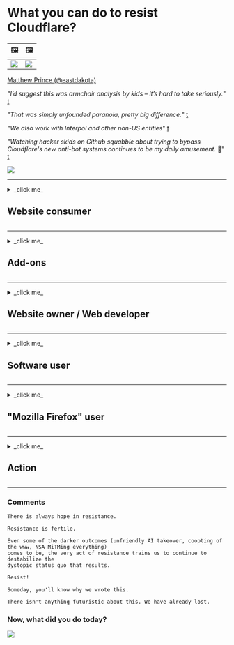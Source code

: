 # What you can do to resist Cloudflare?

| 🖼 | 🖼 |
| --- | --- |
| ![](image/matthew_prince.jpg) | ![](image/blockedbymatthewprince.jpg) |

[Matthew Prince (@eastdakota)](https://twitter.com/eastdakota)

"*I’d suggest this was armchair analysis by kids – it’s hard to take seriously.*" [t](https://www.theguardian.com/technology/2015/nov/19/cloudflare-accused-by-anonymous-helping-isis)

"*That was simply unfounded paranoia, pretty big difference.*"  [t](https://twitter.com/xxdesmus/status/992757936123359233)

"*We also work with Interpol and other non-US entities*" [t](https://twitter.com/eastdakota/status/1203028504184360960)

"*Watching hacker skids on Github squabble about trying to bypass Cloudflare's new anti-bot systems continues to be my daily amusement.* 🍿" [t](https://twitter.com/eastdakota/status/1273277839102656515)


![](image/whoismp.jpg)

---


<details>
<summary>_click me_

## Website consumer
</summary>


- If the website you like is using Cloudflare, tell them not to use Cloudflare.
  - Whining on social media such as Facebook, Reddit, Twitter or Mastodon makes _no_ difference. [Actions are louder than hashtags](https://twitter.com/phyzonloop/status/1274132092490862594).
  - Try to contact to the website owner _if_ you want to make yourself useful.

[Cloudflare said](https://github.com/Eloston/ungoogled-chromium/issues/783):
```
We recommend that you reach out to the administrators for the
specific services or sites that you run into issue with and share your experience.
```

If you don't [ask for it](PEOPLE.md), website owner *never* know this problem.

![](image/liberapay.jpg)

[Successful example](https://counterpartytalk.org/t/turn-off-cloudflare-on-counterparty-co-plz/164/5).<br>
You have a problem? [Raise your voice now](https://github.com/maraoz/maraoz.github.io/issues/1). Example below.

```
You are just helping corporate censorship and mass surveillance.
https://git.fuwafuwa.moe/you/stop_cloudflare/src/branch/master/README.md
```

```
Your web page is in the privacy-abusing private walled-garden of CloudFlare.
See https://git.fuwafuwa.moe/you/stop_cloudflare/
```

- Take some time to read website's privacy policy.
  - ...if the website is behind Cloudflare or website is using services connected to Cloudflare.

It must explain what the "_Cloudflare_" is, and ask for permission to share your(user) data with Cloudflare. Failure to do so will result in the breach of trust and the website in question should be avoided.

An _acceptable_ privacy policy example is [here](https://archive.is/bDlTz) (look at "Subprocessors" > "Entity Name")

```
I've read your privacy policy and I cannot find the word "Cloudflare".
I refuse to share data with you if you continue to feed my data to Cloudflare.
See https://git.fuwafuwa.moe/you/stop_cloudflare/
```

For example, [Liberland Jobs](https://archive.is/daKIr) [privacy policy](https://docsend.com/view/feiwyte) says:

![](image/cfwontobey.jpg)

... is not going to happen.
Cloudflare have their own "privacy policy", and there's no way to hear customer's privacy policy needs.
Cloudflare [loves doxxing people](https://www.reddit.com/r/GamerGhazi/comments/2s64fe/be_wary_reporting_to_cloudflare/).

Here's a good example for website's signup form.
AFAIK, zero website do this. Will you trust them?

```
By clicking “Sign up for XYZ”, you agree to our terms of service and privacy statement.
You also agree to share your data with Cloudflare and also agrees to cloudflare's privacy statement.
If Cloudflare leak your information or won't let you to connect to our servers, it's not our fault. [*]

[ Sign up for XYZ ] [ I disagree ]
```
[*] [People's voice](PEOPLE.md)


- Try not to use their service. Remember you are being watched by Cloudflare.
  - [I'm in your TLS, sniffin' your passworz](image/iminurtls.jpg)

- Search for other website. There are alternatives and opportunites on the internet!

- Convince your friends to use [Tor](https://www.torproject.org/download/tor/) on the daily basis.
  - Anonymity should be the standard of the open internet!
  - Do note that the Tor project [dislikes this stop_cloudflare project](HISTORY.md).

</details>

------

<details>
<summary>_click me_

## Add-ons
</summary>

- If your browser is `Firefox`, `Tor Browser`, or `Ungoogled Chromium` use one of these add-ons below.
  - If you want to add _other_ new add-on ask about it [here](issues) first.


| Name | Developer | Support | Can Block | Can Notify | support Chrome |
| -------- | -------- | -------- | -------- | -------- | -------- |
| [Bloku Cloudflaron MITM-Atakon](subfiles/about.bcma.md) | #Addon | [Link](README.md) | **Yes**     | **Yes**     |  **Yes** |
| [Ĉu ligoj estas vundeblaj al MITM-atako?](subfiles/about.ismm.md) | #Addon | [Link](README.md) | No     | **Yes**     |  **Yes** |
| [Ĉu ĉi tiuj ligoj blokos Tor-uzanton?](subfiles/about.isat.md) | #Addon | [Link](README.md) | No     | **Yes**     |  **Yes** |
| [Block Cloudflare MITM Attack](https://trac.torproject.org/projects/tor/attachment/ticket/24351/block_cloudflare_mitm_attack-1.0.14.1-an%2Bfx.xpi)<br>[**DELETED BY TOR PROJECT**](HISTORY.md) | nullius | [Link](tool/block_cloudflare_mitm_fx), [Link](README.md) | **Yes**     | **Yes**     |  No |
| [TPRB](http://34ahehcli3epmhbu2wbl6kw6zdfl74iyc4vg3ja4xwhhst332z3knkyd.onion/) | Sw | [Link](http://34ahehcli3epmhbu2wbl6kw6zdfl74iyc4vg3ja4xwhhst332z3knkyd.onion/) | **Yes**     | **Yes**     |  No |
| [Detect Cloudflare](https://addons.mozilla.org/en-US/firefox/addon/detect-cloudflare/) | Frank Otto | [Link](https://github.com/traktofon/cf-detect) | No     | **Yes**     |  No |
| [True Sight](https://addons.mozilla.org/en-US/firefox/addon/detect-cloudflare-plus/) | claustromaniac | [Link](https://github.com/claustromaniac/detect-cloudflare-plus) | No     | **Yes**     |  No |
| [Which Cloudflare datacenter am I visiting?](https://addons.mozilla.org/en-US/firefox/addon/cf-pop/) | 依云 | [Link](https://github.com/lilydjwg/cf-pop) | No     | **Yes**     |  No |


- "[Decentraleyes](https://addons.mozilla.org/en-US/firefox/addon/decentraleyes/)" can stop connection to "CDNJS (Cloudflare)".
  - It prevents a lot of requests from reaching networks, and serves local files to keep sites from breaking.
  - The developer replied: "[very concerning indeed](https://github.com/Synzvato/decentraleyes/issues/236#issuecomment-352049501)", "[widespread usage severely centralizes the web](https://github.com/Synzvato/decentraleyes/issues/251#issuecomment-366752049)"

- You can also [remove](https://kill-9.xyz/guides/distrust_cloudflare) CloudFlare from your Certificate Authority 

</details>

------

<details>
<summary>_click me_

## Website owner / Web developer
</summary>


![](image/word_cloudflarefree.jpg)

- Do not use Cloudflare solution, Period.
  - You can do better than that, *right*? Here's how to [remove Cloudflare subscriptions, plans, domains, or accounts](https://support.cloudflare.com/hc/en-us/articles/200167776-Removing-subscriptions-plans-domains-or-accounts).

| 🖼 | 🖼 |
| --- | --- |
| ![](image/htmlalertcloudflare.jpg) | ![](image/htmlalertcloudflare2.jpg) |

- Want more customers? You know what to do. Hint is "_above line_".
  - Hello, you wrote "[We take your privacy seriously](https://it.slashdot.org/story/19/02/19/0033255/stop-saying-we-take-your-privacy-and-security-seriously)" but I got "_Error 403 Forbidden Anonymous Proxy Not Allowed_". Why are you blocking Tor? Or VPN?

![](image/anonexist.jpg)

- Using Cloudflare will increase chances of an outage. Visitors can't access to your website if your server is down *or Cloudflare is down*. Did you really think [Cloudflare never go down](https://www.ibtimes.com/cloudflare-down-not-working-sites-producing-504-gateway-timeout-errors-2618008)? [Another](https://twitter.com/Jedduff/status/1097875615997399040) [sample](https://twitter.com/search?f=tweets&vertical=default&q=Cloudflare%20is%20having%20problems). [Need more](PEOPLE.md)?

![](image/cloudflareinternalerror.jpg)

- Using Cloudflare to proxy your "API service", "Client(software) [update server](https://forums.clamwin.com/viewtopic.php?t=4915)" or "RSS feed" will harm your customer. A customer called you and said "_I can't use your API anymore_", and you have no idea what is going on. Cloudflare can [silently block your customer](PEOPLE.md). [Do you think it is okay](https://twitter.com/Skyfusion89/status/1101596592426151937)?
  - There are many RSS reader client and RSS reader online service. Why are you publishing RSS feed if you're not allowing people to subscribe?

![](image/rssfeedovercf.jpg)

- Do you need HTTPS certificate? Use "[Let's Encrypt](https://letsencrypt.org/)" or just buy it from CA company.

- Do you need [DNS server](https://twitter.com/IngeniousAppsIA/status/1187730384492077057)? Can't set up your own server? Then how about [1984 FreeDNS](https://www.1984hosting.com/), [Hurricane Electric Free DNS](https://dns.he.net/), [Dyn.com](https://dyn.com/dns/) or [this (warning: Admin delete your account if you use TOR)](https://freedns.afraid.org/)?

- Looking for hosting service? "Free" only? Well, how about [Onion Service](http://vww6ybal4bd7szmgncyruucpgfkqahzddi37ktceo3ah7ngmcopnpyyd.onion/en/security/network-security/tor/onionservices-best-practices), [Free Web Hosting Area](https://freewha.com/), [Autistici/Inventati Web Site Hosting](https://www.autinv5q6en4gpf4.onion/services/website), [Github Pages](https://pages.github.com/), [Surge](https://surge.sh/) or [this](https://www.reddit.com/r/webdev/comments/5m8tr4/how_do_i_host_the_website_i_just_built/dc1qpk7/)?
  - [Cloudflare Alternatives](subfiles/cloudflare-alternatives.md)

- Are you using "_cloudflare-ipfs.com_"? Do you know [Cloudflare IPFS is bad](PEOPLE.md)?

- Install Web Application Firewall (such as OWASP) and Fail2Ban on _your_ server and configure it _properly_.
  - Blocking Tor is not a solution. Don't punish everyone just for small bad users.

- If you want to know more alternative solutions, take a look at [this blog's "Alternative solutions" section](http://www.unixsheikh.com/articles/stay-away-from-cloudflare.html).

- Redirect or block "_Cloudflare Warp_" users from accessing your website. And provide a reason if you can.

> IP list is from "[Cloudflare’s current IP ranges](cloudflare_inc/)".

> Method A: Just block them

```
server {
...
deny 173.245.48.0/20;
deny 103.21.244.0/22;
deny 103.22.200.0/22;
deny 103.31.4.0/22;
deny 141.101.64.0/18;
deny 108.162.192.0/18;
deny 190.93.240.0/20;
deny 188.114.96.0/20;
deny 197.234.240.0/22;
deny 198.41.128.0/17;
deny 162.158.0.0/15;
deny 104.16.0.0/12;
deny 172.64.0.0/13;
deny 131.0.72.0/22;
deny 2400:cb00::/32;
deny 2606:4700::/32;
deny 2803:f800::/32;
deny 2405:b500::/32;
deny 2405:8100::/32;
deny 2a06:98c0::/29;
deny 2c0f:f248::/32;
...
}
```

> Method B: Redirect to warning page

```
http {
...
geo $iscf {
default 0;
173.245.48.0/20 1;
103.21.244.0/22 1;
103.22.200.0/22 1;
103.31.4.0/22 1;
141.101.64.0/18 1;
108.162.192.0/18 1;
190.93.240.0/20 1;
188.114.96.0/20 1;
197.234.240.0/22 1;
198.41.128.0/17 1;
162.158.0.0/15 1;
104.16.0.0/12 1;
172.64.0.0/13 1;
131.0.72.0/22 1;
2400:cb00::/32 1;
2606:4700::/32 1;
2803:f800::/32 1;
2405:b500::/32 1;
2405:8100::/32 1;
2a06:98c0::/29 1;
2c0f:f248::/32 1;
}
...
}

server {
...
if ($iscf) {rewrite ^ https://example.com/cfwsorry.php;}
...
}

<?php
header('HTTP/1.1 406 Not Acceptable');
echo <<<CLOUDFLARED
Thank you for visiting ourwebsite.com!<br />
We are sorry, but we can't serve you because your connection is being intercepted by Cloudflare.<br />
Please read https://git.fuwafuwa.moe/you/stop_cloudflare for more information.<br />
CLOUDFLARED;
die();
```

- Set up [Tor Onion Service](https://www.torproject.org/docs/onion-services.html.en) or I2P insite _if_ you believe in freedom and welcome anonymous users.
  - Tor developers will thank you.
  - Tor users will endorse your service! Pro-privacy!

- Ask for advice from other [Clearnet/Tor dual website operators](https://trac.torproject.org/projects/tor/wiki/org/projects/WeSupportTor) and make anonymous friends! :)

</details>

------

<details>
<summary>_click me_

## Software user
</summary>


- Discord is using CloudFlare. Alternatives? We recommend [**Briar** (Android)](https://f-droid.org/en/packages/org.briarproject.briar.android/), [Ricochet (PC)](https://ricochet.im/), or [Tox over Tor Socks (Android/PC)](https://tox.chat/download.html).
  - Briar includes Tor daemon so you don't have to install Orbot.
  - Qwtch developers, Open Privacy (Canada), deleted stop_cloudflare project from their git service without notice.

- If you use Debian GNU/Linux, or any derivative, subscribe to [bug #831835](https://bugs.debian.org/cgi-bin/bugreport.cgi?bug=831835). And if you can, help verify the patch, and help the maintainer come to the right conclusion on whether it should be accepted.

- Always recommend these browsers.

| Name | Developer | Support | Comment |
| -------- | -------- | -------- | -------- |
| [Ungoogled-Chromium](https://ungoogled-software.github.io/ungoogled-chromium-binaries/) | Eloston | [Link](https://github.com/Eloston/ungoogled-chromium) | PC (Win, Mac, Linux)  _Not Tor_ |
| [Bromite](https://www.bromite.org/fdroid) | Bromite | [Link](https://github.com/bromite/bromite/issues) | Android  _Not Tor_ |
| [Tor Browser](https://www.torproject.org/download/) | Tor Project | [Link](https://support.torproject.org/) | PC (Win, Mac, Linux)  _Tor_|
| [Tor Browser Android](https://www.torproject.org/download/) | Tor Project | [Link](https://support.torproject.org/) | Android  _Tor_|
| [Onion Browser](https://itunes.apple.com/us/app/onion-browser/id519296448?mt=8) | Mike Tigas | [Link](https://github.com/OnionBrowser/OnionBrowser/issues) | Apple iOS  _Tor_|
| [GNU/Icecat](https://www.gnu.org/software/gnuzilla/) | GNU | [Link](https://www.gnu.org/software/gnuzilla/) | PC (Linux) |
| [IceCatMobile](https://f-droid.org/en/packages/org.gnu.icecat/) | GNU | [Link](https://lists.gnu.org/mailman/listinfo/bug-gnuzilla) | Android |
| [Iridium Browser](https://iridiumbrowser.de/about/) | Iridium | [Link](https://github.com/iridium-browser/iridium-browser/) | PC (Win, Mac, Linux, OpenBSD) |


Other software's privacy is imperfect. This doesn't mean Tor browser is "_perfect_".
There is no 100% secure nor 100% private on the internet and technology.

- Don't want to use "Tor"? You can use _any browser_ with [Tor daemon](https://packages.debian.org/search?searchon=names&keywords=tor).
  - Note that the Tor project [don't like this](https://support.torproject.org/tbb/tbb-9/). Use `Tor Browser` if you are able to do so.
- [How to use Chromium with Tor](subfiles/chromium_tor.md)


Let's talk about _other software's privacy_...

- **If you really need to use Firefox, pick "[Firefox ESR](https://www.mozilla.org/en-US/firefox/organizations/)"**. ESR is developed for company and organizations, thus _some_ spyware code is disabled by default. Portable version is [here](https://portableapps.com/apps/internet/firefox-portable-esr). But we tell you, Firefox is [horrible for privacy](https://www.reddit.com/r/privacytoolsIO/comments/81om92/what_are_the_differences_between_privacytoolsio/dv4orve/) in many ways.
  - [Firefox - Spyware Watchdog](https://spyware.neocities.org/articles/firefox.html)
  - [Firefox rejects free speech, bans free speech](https://web.archive.org/web/20200423010026/https://reclaimthenet.org/firefox-rejects-free-speech-bans-free-speech-commenting-plugin-dissenter-from-its-extensions-gallery/)
  - ["100+ downvotes. It seems like asking a software company to stick to... software is just too much these days."](https://old.reddit.com/r/firefox/comments/gutdiw/weve_got_work_to_do_the_mozilla_blog/fslbbb6/)
  - [Uh, why is Firefox showing me sponsored links in my URL bar?](https://www.reddit.com/r/firefox/comments/jybx2w/uh_why_is_firefox_showing_me_sponsored_links_in/)

- Remember, Mozilla is [using Cloudflare service](https://www.robtex.com/dns-lookup/www.mozilla.org). They're also using [Cloudflare's DNS service](https://www.theregister.co.uk/2018/03/21/mozilla_testing_dns_encryption/) on their product D'oh!

- Mozilla officially [rejected this ticket](https://bugzilla.mozilla.org/show_bug.cgi?id=1426618) and they [have](https://www.reddit.com/r/linux/comments/9hh3gc/to_unsuspecting_admins_firefox_continues_to_send/) / [too](https://mashable.com/2017/12/16/mr-robot-looking-glass-mozilla-firefox-backlash/) / [many](https://ungleich.ch/en-us/cms/blog/2018/08/04/mozillas-new-dns-resolution-is-dangerous/) / [problems](https://blog.mozilla.org/addons/2019/05/04/update-regarding-add-ons-in-firefox/comment-page-6/#comment-226187). Want more? [Mozilla - Devil Incarnate](https://digdeeper.neocities.org/ghost/mozilla.html).

- Firefox Focus(Firefox Klar) [is a joke](https://github.com/mozilla-mobile/focus-android/issues/1743). They promised to turn off telemetry but they [changed it](https://github.com/mozilla-mobile/focus-android/issues/4210).

- PaleMoon/Basilisk developer [loves Cloudflare](https://github.com/mozilla-mobile/focus-android/issues/1743#issuecomment-345993097). Pale Moon's Archive Server [hacked and spread malware for 18 Months](https://www.reddit.com/r/privacytoolsIO/comments/cc808y/pale_moons_archive_server_hacked_and_spread/). He also hate Tor users - "[Let it be hostile towards Tor. I think most sites should be hostile towards Tor considering its extremely high abuse factor.](https://github.com/yacy/yacy_search_server/issues/314#issuecomment-565932097)". (abuse rate over Tor is NOT "extremely high". there's a study about it)

- Waterfox have [severe "phones home" problem](https://spyware.neocities.org/articles/waterfox.html).

- Google Chrome is a [spyware](https://www.gnu.org/proprietary/malware-google.en.html). Google [profiles your activity](https://spyware.neocities.org/articles/chrome.html).

- SRWare Iron make too many [phones home connection](https://spyware.neocities.org/articles/iron.html). It also connect to google domains.

- Brave Browser [whitelist Facebook/Twitter trackers](https://www.bleepingcomputer.com/news/security/facebook-twitter-trackers-whitelisted-by-brave-browser/). Here's [more issues](https://spyware.neocities.org/articles/brave.html).
  - [binance affiliate ID](https://twitter.com/cryptonator1337/status/1269594587716374528)

- Microsoft Edge lets Facebook [run Flash code behind users' backs](https://www.zdnet.com/article/microsoft-edge-lets-facebook-run-flash-code-behind-users-backs/).

- Vivaldi [does not respect your privacy](https://spyware.neocities.org/articles/vivaldi.html).

- Opera spyware level: [Extremely High](https://spyware.neocities.org/articles/opera.html)

- Apple iOS: you shouldn't be using iOS at all, mainly because it is [malware](https://www.gnu.org/proprietary/malware-apple.html).

Therefore we recommend above table only. _Nothing else_.

</details>

------

<details>
<summary>_click me_

## "Mozilla Firefox" user
</summary>


- Don't use Firefox *Nightly*. It will send debug-level information to Mozilla servers without opt-out method. Mozilla servers are [behing Cloudflare](https://www.digwebinterface.com/?hostnames=www.mozilla.org%0D%0Amozilla.cloudflare-dns.com&type=&ns=resolver&useresolver=8.8.4.4&nameservers=).

- It is possible to prohibit Firefox to connect to Mozilla servers. Create a file "`/distribution/policies.json`". Mozilla's [policy-templates guide](https://github.com/mozilla/policy-templates/blob/master/README.md). Keep in mind this trick might stop working in later version because Mozilla likes to whitelist themselves. Use firewall and DNS filter to block them completely.

>     "WebsiteFilter": {
> 		"Block": [
> 		"*://*.mozilla.com/*",
> 		"*://*.mozilla.net/*",
> 		"*://*.mozilla.org/*",
> 		"*://webcompat.com/*",
> 		"*://*.firefox.com/*",
> 		"*://*.thunderbird.net/*",
> 		"*://*.cloudflare.com/*"
> 		]
>     },


- ~~Report a bug on mozilla's tracker, telling them not to use Cloudflare/TRR.~~ There was a bug report on bugzilla. Many people were posted their concern, however the bug was hidden by the admin in 2018.

- To disable DoH, enter *about:config?filter=network.trr* in the address bar then set "*network.trr.mode*" to 5 to completely disable it. The value "5" [means "Off by choice"](https://gist.github.com/bagder/5e29101079e9ac78920ba2fc718aceec).
  - [Change default DNS provider of firefox](subfiles/change-firefox-dns.md)

![](image/firefoxdns.jpg)

- If you would like to use non-ISP DNS, consider using [OpenNIC Tier2 DNS service](https://wiki.opennic.org/start)
![](image/opennic.jpg) or any of non-Cloudflare DNS services.

- You can use Tor as DNS resolver. If you're not Tor expert, [ask question here](https://tor.stackexchange.com/).

> **How?**
> 1. Download [Tor](https://www.torproject.org/) and install it on your computer.
> 2. Add this line to "torrc" file. [DNSPort description](https://www.torproject.org/docs/tor-manual.html.en).
> DNSPort 127.0.0.1:53
> 3. Restart Tor.
> 4. Set your computer's DNS server to "127.0.0.1".

</details>

------

<details>
<summary>_click me_

## Action
</summary>


- Tell others around you about the dangers of Cloudflare.

- Help improve this repository, both the lists, the arguments against it and the details.

- Document and make very public where things go wrong with Cloudflare (and similar companies), making sure to mention this repository when you do so ;)

- Get more people using Tor by default so they can experience the web from the perspective of different parts of the world.

- Start groups, in social media and meatspace, dedicated to liberating the world from Cloudflare.

- Where appropriate, link to these groups on this repository - this can be a place for coordinating working together as groups.

- Start a coop that can provide a meaningful non corporate alternative to Cloudflare.

- Let us know of any alternatives to help at least provide multiple layered defence against Cloudflare.

- If you are a Cloudflare customer, set your privacy settings, and wait for them to violate them.  Then bring them under [anti-spam / privacy violation charges](https://twitter.com/thexpaw/status/1108424723233419264).

- If you are in the **United States of America** and the website in question is a bank or an accountant, try to bring legal pressure under the [Gramm–Leach–Bliley Act](https://en.wikipedia.org/wiki/Gramm%E2%80%93Leach%E2%80%93Bliley_Act), or the [Americans with DIsabilities Act](https://www.ada.gov/cguide.htm) and report back to us how far you get. 

- If the website is a government site, try to bring legal pressure under the [1st Amendment of the US Constitution](https://en.wikipedia.org/wiki/First_Amendment_to_the_United_States_Constitution).

- If you are EU citizen, contact the website to send your personal information under the [General Data Protection Regulation](https://en.wikipedia.org/wiki/General_Data_Protection_Regulation). If they refuse to give you your information, that's a violation of the law.

- For companies that claim to _offer service on their website_ try reporting them as "_false advertising_" to consumer protection organizations and BBB. Cloudflare websites are served by Cloudflare servers.

- The [ITU](https://www.itu.int/en/ITU-T/Workshops-and-Seminars/20181218/Documents/Geoff_Huston_Presentation.pdf) suggest in the US context that Cloudflare is starting to get big enough that antitrust law might be brought down upon them.

- It's conceivable that the GNU GPL v4 could include a provision against storing source code behind such a service, requiring for all GPLv4 and later programs that at least the source code is accessible via a medium that does not discriminate against tor users (or any other class of users or something?)

</details>

------

### Comments

```
There is always hope in resistance.

Resistance is fertile.

Even some of the darker outcomes (unfriendly AI takeover, coopting of the www, NSA MiTMing everything)
comes to be, the very act of resistance trains us to continue to destabilize the
dystopic status quo that results.

Resist!
```

```
Someday, you'll know why we wrote this.
```

```
There isn't anything futuristic about this. We have already lost.
```

### Now, what did you do today?


![](image/stopcf.jpg)
